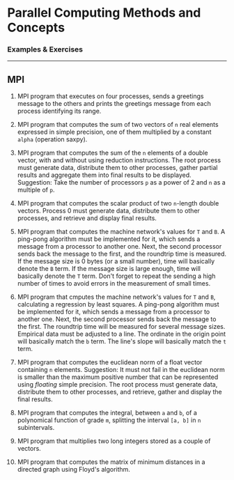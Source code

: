 # Parallel Computing Methods and Concepts

### Examples & Exercises

---

## MPI

1. MPI program that executes on four processes, sends a greetings message to the others and prints the greetings message from each process identifying its range.

2. MPI program that computes the sum of two vectors of `n` real elements expressed in simple precision, one of them multiplied by a constant `alpha` (operation saxpy).

3. MPI program that computes the sum of the `n` elements of a double vector, with and without using reduction instructions. The root process must generate data, distribute them to other processes, gather partial results and aggregate them into final results to be displayed.
Suggestion: Take the number of processors `p` as a power of 2 and `n` as a multiple of `p`.

4. MPI program that computes the scalar product of two `n`-length double vectors. Process 0 must generate data, distribute them to other processes, and retrieve and display final results.

5. MPI program that computes the machine network's values for `T` and `B`. A ping-pong algorithm must be implemented for it, which sends a message from a processor to another one. Next, the second processor sends back the message to the first, and the roundtrip time is measured.
If the message size is 0 bytes (or a small number), time will basically denote the `B` term. If the message size is large enough, time will basically denote the `T` term. Don't forget to repeat the sending a high number of times to avoid errors in the measurement of small times.

6. MPI program that cmputes the machine network's values for `T` and `B`, calculating a regression by least squares. A ping-pong algorithm must be implemented for it, which sends a message from a processor to another one. Next, the second processor sends back the message to the first. The roundtrip time will be measured for several message sizes. Empirical data must be adjusted to a line. The ordinate in the origin point will basically match the `b` term. The line's slope will basically match the `t` term.

7. MPI program that computes the euclidean norm of a float vector containing `n` elements. Suggestion: It must not fail in the euclidean norm is smaller than the maximum positive number that can be represented using _floating_ simple precision. The root process must generate data, distribute them to other processes, and retrieve, gather and display the final results.

8. MPI program that computes the integral, between `a` and `b`, of a polynomical function of grade `m`, splitting the interval `[a, b]` in `n` subintervals.

9. MPI program that multiplies two long integers stored as a couple of vectors.

10. MPI program that computes the matrix of minimum distances in a directed graph using Floyd's algorithm.
